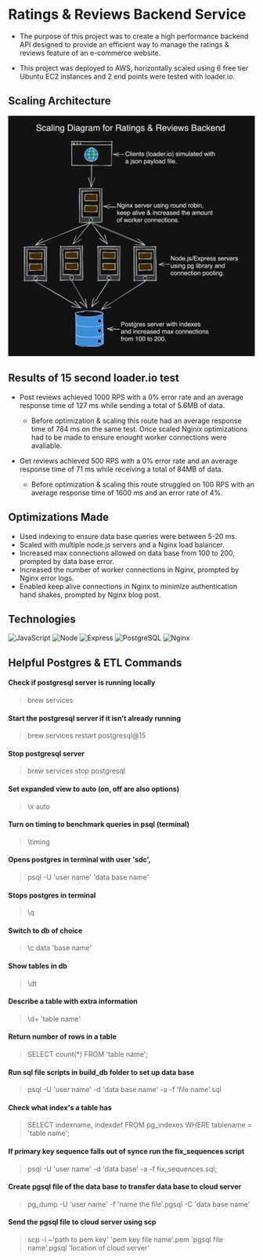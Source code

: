 # Ratings & Reviews Backend Service

- The purpose of this project was to create a high performance backend API designed to provide an efficient way to manage the ratings & reviews feature of an e-commerce website.

- This project was deployed to AWS, horizontally scaled using 6 free tier Ubuntu EC2 instances and 2 end points were tested with loader.io.

## Scaling Architecture
<img src="Scaling Architecture.png">

## Results of 15 second loader.io test
- Post reviews achieved 1000 RPS with a 0% error rate and an average response time of 127 ms while sending a total of 5.6MB of data.
  - Before optimization & scaling this route had an average response time of 784 ms on the same test. Once scaled Nginix optimizations had to be made to ensure enought worker connections were avaliable.

- Get reviews achieved 500 RPS with a 0% error rate and an average response time of 71 ms while receiving a total of 84MB of data.
  - Before optimization & scaling this route struggled on  100 RPS with an average response time of 1600 ms and an error rate of 4%.

## Optimizations Made
- Used indexing to ensure data base queries were between 5-20 ms.
- Scaled with multiple node.js servers and a Nginx load balancer.
- Increased max connections allowed on data base from 100 to 200, prompted by data base error.
- Increased the number of worker connections in Nginx, prompted by Nginx error logs.
- Enabled keep alive connections in Nginx to minimize authentication hand shakes, prompted by Nginx blog post.

## Technologies
![JavaScript](https://img.shields.io/badge/JavaScript-F7DF1E?style=for-the-badge&logo=javascript&logoColor=black)
![Node](https://img.shields.io/badge/-Node-9ACD32?logo=node.js&logoColor=white&style=for-the-badge)
![Express](https://img.shields.io/badge/-Express-DCDCDC?logo=express&logoColor=black&style=for-the-badge)
![PostgreSQL](https://img.shields.io/badge/PostgreSQL-316192?style=for-the-badge&logo=postgresql&logoColor=white)
![Nginx](https://img.shields.io/badge/-Nginx-white?logo=nginx&logoColor=green&style=for-the-badge)

## Helpful Postgres & ETL Commands

#### Check if postgresql server is running locally
> brew services

#### Start the postgresql server if it isn't already running
> brew services restart postgresql@15

#### Stop postgresql server
> brew services stop postgresql

#### Set expanded view to auto (on, off are also options)
> \x auto

#### Turn on timing to benchmark queries in psql (terminal)
> \timing

#### Opens postgres in terminal with user 'sdc',
> psql -U 'user name' 'data base name'

#### Stops postgres in terminal
> \q

#### Switch to db of choice
> \c data 'base name'

#### Show tables in db
> \dt

#### Describe a table with extra information
> \d+ 'table name'

#### Return number of rows in a table
> SELECT count(*) FROM 'table name';

#### Run sql file scripts in build_db folder to set up data base
> psql -U 'user name' -d 'data base name' -a -f 'file name'.sql

#### Check what index's a table has
> SELECT indexname, indexdef FROM pg_indexes WHERE tablename = 'table name';

#### If primary key sequence falls out of synce run the fix_sequences script
> psql -U 'user name' -d 'data base' -a -f fix_sequences.sql;

#### Create pgsql file of the data base to transfer data base to cloud server
> pg_dump -U 'user name' -f 'name the file'.pgsql -C 'data base name'

#### Send the pgsql file to cloud server using scp
> scp -i ~'path to pem key' 'pem key file name'.pem 'pgsql file name'.pgsql 'location of cloud server'
